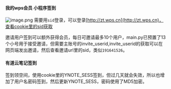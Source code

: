 #### 我的wps会员 小程序签到

![image.png](https://i.loli.net/2019/09/23/Lexu47vUkyKHFgE.png)
需要用`sid`登录，可以登录[http://zt.wps.cn](http://zt.wps.cn)，查看cookie里的sid获取

邀请用户签到可以额外获得会员，每日可邀请最多10个用户，main.py已预置了13个小号用于接受邀请，但需要主账号的invite_userid,invite_userid的获取可以在网页端发出邀请，然后查看邀请url里的sid，类似`191641526`。

#### 有道云笔记签到
签到领空间，使用cookie里的YNOTE_SESS签到，但过几天就会失效，所以也增加了用户名密码签到，然后更新YNOTE_SESS，密码使用了MD5加密。

